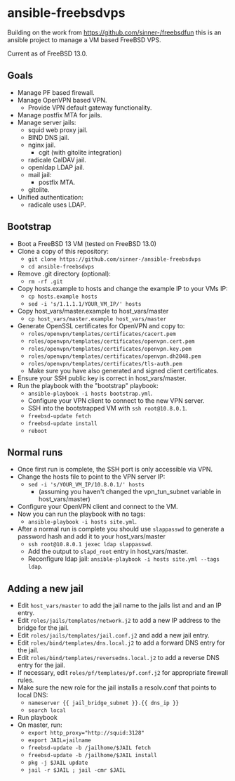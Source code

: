 # ansible-freebsdvps
Building on the work from https://github.com/sinner-/freebsdfun this is an ansible project to manage a VM based FreeBSD VPS.

Current as of FreeBSD 13.0.

## Goals
* Manage PF based firewall.
* Manage OpenVPN based VPN.
  * Provide VPN default gateway functionality.
* Manage postfix MTA for jails.
* Manage server jails:
  * squid web proxy jail.
  * BIND DNS jail.
  * nginx jail.
    * cgit (with gitolite integration)
  * radicale CalDAV jail.
  * openldap LDAP jail.
  * mail jail:
    * postfix MTA.
  * gitolite.
* Unified authentication:
  * radicale uses LDAP.

## Bootstrap
* Boot a FreeBSD 13 VM (tested on FreeBSD 13.0)
* Clone a copy of this repository:
  * `git clone https://github.com/sinner-/ansible-freebsdvps`
  * `cd ansible-freebsdvps`
* Remove .git directory (optional):
  * `rm -rf .git`
* Copy hosts.example to hosts and change the example IP to your VMs IP:
  * `cp hosts.example hosts`
  * `sed -i 's/1.1.1.1/YOUR_VM_IP/' hosts`
* Copy host_vars/master.example to host_vars/master
  * `cp host_vars/master.example host_vars/master`
* Generate OpenSSL certificates for OpenVPN and copy to:
  * `roles/openvpn/templates/certificates/cacert.pem`
  * `roles/openvpn/templates/certificates/openvpn.cert.pem`
  * `roles/openvpn/templates/certificates/openvpn.key.pem`
  * `roles/openvpn/templates/certificates/openvpn.dh2048.pem`
  * `roles/openvpn/templates/certificates/tls-auth.pem`
  * Make sure you have also generated and signed client certificates.
* Ensure your SSH public key is correct in host_vars/master.
* Run the playbook with the "bootstrap" playbook:
  * `ansible-playbook -i hosts bootstrap.yml`.
  * Configure your VPN client to connect to the new VPN server.
  * SSH into the bootstrapped VM with `ssh root@10.8.0.1`.
  * `freebsd-update fetch`
  * `freebsd-update install`
  * `reboot`

## Normal runs
* Once first run is complete, the SSH port is only accessible via VPN.
* Change the hosts file to point to the VPN server IP:
  * `sed -i 's/YOUR_VM_IP/10.8.0.1/' hosts`
    * (assuming you haven't changed the vpn_tun_subnet variable in host_vars/master)
* Configure your OpenVPN client and connect to the VM.
* Now you can run the playbook with no tags:
  * `ansible-playbook -i hosts site.yml`.
* After a normal run is complete you should use `slappasswd` to generate a password hash and add it to your host_vars/master
  * `ssh root@10.8.0.1 jexec ldap slappasswd`.
  * Add the output to `slapd_root` entry in host_vars/master.
  * Reconfigure ldap jail: `ansible-playbook -i hosts site.yml --tags ldap`.

## Adding a new jail
* Edit `host_vars/master` to add the jail name to the jails list and and an IP entry.
* Edit `roles/jails/templates/network.j2` to add a new IP address to the bridge for the jail.
* Edit `roles/jails/templates/jail.conf.j2` and add a new jail entry.
* Edit `roles/bind/templates/dns.local.j2` to add a forward DNS entry for the jail.
* Edit `roles/bind/templates/reversedns.local.j2` to add a reverse DNS entry for the jail.
* If necessary, edit `roles/pf/templates/pf.conf.j2` for appropriate firewall rules.
* Make sure the new role for the jail installs a resolv.conf that points to local DNS:
  * `nameserver {{ jail_bridge_subnet }}.{{ dns_ip }}`
  * `search local`
* Run playbook
* On master, run:
  * `export http_proxy="http://squid:3128"`
  * `export JAIL=jailname`
  * `freebsd-update -b /jailhome/$JAIL fetch`
  * `freebsd-update -b /jailhome/$JAIL install`
  * `pkg -j $JAIL update`
  * `jail -r $JAIL ; jail -cmr $JAIL`
